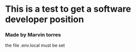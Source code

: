 <h1>This is a test to get a software developer position</h1>
<h3>Made by Marvin torres</h3>

<p> the file .env.local must be set </p>
